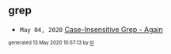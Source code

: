 ## grep

* <code>May 04, 2020</code> [Case-Insensitive Grep - Again](2020-05-04T11-44-37-case-insensitive-grep---again.md)

<sup><sub>generated 13 May 2020 10:57:13 by <a href='https://github.com/senorprogrammer/til'>til</a></sub></sup>
